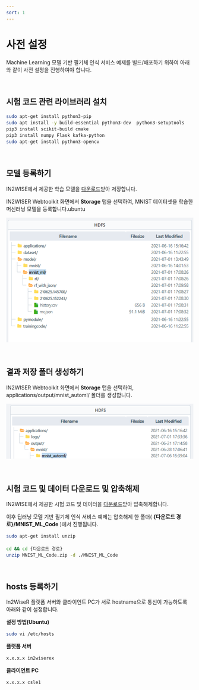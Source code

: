 ```yaml
---
sort: 1
---
```


# 사전 설정

Machine Learning 모델 기반 필기체 인식 서비스 예제를 빌드/배포하기 위하여 아래와 같이 사전 설정을 진행하여야 합니다.

<br>

## 시험 코드 관련 라이브러리 설치

```sh
sudo apt-get install python3-pip
sudo apt install -y build-essential python3-dev  python3-setuptools
pip3 install scikit-build cmake
pip3 install numpy Flask kafka-python
sudo apt-get install python3-opencv
```

<br>

## 모델 등록하기

IN2WISE에서 제공한 학습 모델을 [다운로드](../Trained_Models/mnist_ml.zip)받아 저장합니다.

IN2WISER Webtoolkit 화면에서 **Storage** 탭을 선택하여, MNIST 데이터셋을 학습한 머신러닝 모델을 등록합니다.ubuntu



![registration_model](.\images\2.2.1.1.reg_model.png)

<br>

## 결과 저장 폴더 생성하기

IN2WISER Webtoolkit 화면에서 **Storage** 탭을 선택하여, applications/output/mnist_automl/ 폴더를 생성합니다.

![create_result_dir](.\images\2.2.1.1.create_result_dir.png)

<br>

## 시험 코드 및 데이터 다운로드 및 압축해제

IN2WISE에서 제공한 시험 코드 및 데이터을 [다운로드](../MNIST_TestCode/MNIST_ML_Code.zip)받아 압축해제합니다.

이후 딥러닝 모델 기반 필기체 인식 서비스 예제는 압축해제 한 폴더( **{다운로드 경로}/MNIST_ML_Code** )에서 진행됩니다.

```sh
sudo apt-get install unzip

cd && cd {다운로드 경로}
unzip MNIST_ML_Code.zip -d ./MNIST_ML_Code
```

<br>

## hosts 등록하기

In2WiseR 플랫폼 서버와 클라이언트 PC가 서로 hostname으로 통신이 가능하도록 아래와 같이 설정합니다.

**설정 방법(Ubuntu)**

```sh
sudo vi /etc/hosts
```

**플랫폼 서버**

```sh
x.x.x.x in2wiserex
```

**클라이언트 PC**

```sh
x.x.x.x csle1
```

<br>